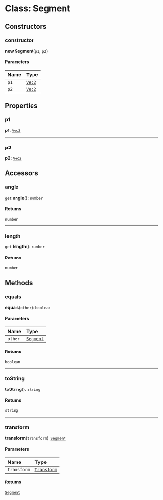 # Class: Segment

## Constructors

### constructor

**new Segment**(`p1`, `p2`)

#### Parameters

| Name | Type |
| :------ | :------ |
| `p1` | [`Vec2`](api/classes/Vec2.md) |
| `p2` | [`Vec2`](api/classes/Vec2.md) |

## Properties

### p1

 **p1**: [`Vec2`](api/classes/Vec2.md)

___

### p2

 **p2**: [`Vec2`](api/classes/Vec2.md)

## Accessors

### angle

`get` **angle**(): `number`

#### Returns

`number`

___

### length

`get` **length**(): `number`

#### Returns

`number`

## Methods

### equals

**equals**(`other`): `boolean`

#### Parameters

| Name | Type |
| :------ | :------ |
| `other` | [`Segment`](api/classes/Segment.md) |

#### Returns

`boolean`

___

### toString

**toString**(): `string`

#### Returns

`string`

___

### transform

**transform**(`transform`): [`Segment`](api/classes/Segment.md)

#### Parameters

| Name | Type |
| :------ | :------ |
| `transform` | [`Transform`](api/classes/Transform.md) |

#### Returns

[`Segment`](api/classes/Segment.md)
